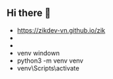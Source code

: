 ## Hi there 👋
- https://zikdev-vn.github.io/zik
-
- 
- venv windown
- python3 -m venv venv
- venv\Scripts\activate
<!--
**zikdev-vn/zikdev-vn** is a ✨ _special_ ✨ repository because its `README.md` (this file) appears on your GitHub profile.

Here are some ideas to get you started:

- 🔭 I’m currently working on ...
- 🌱 I’m currently learning ...
- 👯 I’m looking to collaborate on ...
- 🤔 I’m looking for help with ...
- 💬 Ask me about ...
- 📫 How to reach me: ...
- 😄 Pronouns: ...
- ⚡ Fun fact: ...
-->
